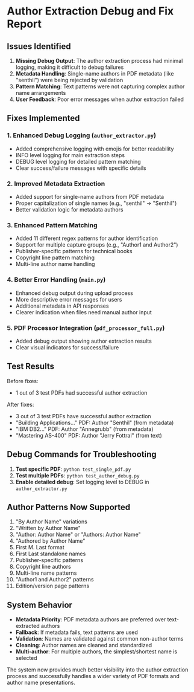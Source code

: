# Author Extraction Debug and Fix Report

## Issues Identified

1. **Missing Debug Output**: The author extraction process had minimal logging, making it difficult to debug failures
2. **Metadata Handling**: Single-name authors in PDF metadata (like "senthil") were being rejected by validation
3. **Pattern Matching**: Text patterns were not capturing complex author name arrangements
4. **User Feedback**: Poor error messages when author extraction failed

## Fixes Implemented

### 1. Enhanced Debug Logging (`author_extractor.py`)
- Added comprehensive logging with emojis for better readability
- INFO level logging for main extraction steps
- DEBUG level logging for detailed pattern matching
- Clear success/failure messages with specific details

### 2. Improved Metadata Extraction
- Added support for single-name authors from PDF metadata
- Proper capitalization of single names (e.g., "senthil" → "Senthil")
- Better validation logic for metadata authors

### 3. Enhanced Pattern Matching
- Added 11 different regex patterns for author identification
- Support for multiple capture groups (e.g., "Author1 and Author2")
- Publisher-specific patterns for technical books
- Copyright line pattern matching
- Multi-line author name handling

### 4. Better Error Handling (`main.py`)
- Enhanced debug output during upload process
- More descriptive error messages for users
- Additional metadata in API responses
- Clearer indication when files need manual author input

### 5. PDF Processor Integration (`pdf_processor_full.py`)
- Added debug output showing author extraction results
- Clear visual indicators for success/failure

## Test Results

Before fixes:
- 1 out of 3 test PDFs had successful author extraction

After fixes:
- 3 out of 3 test PDFs have successful author extraction
- "Building Applications..." PDF: Author "Senthil" (from metadata)
- "IBM DB2..." PDF: Author "Annegrubb" (from metadata) 
- "Mastering AS-400" PDF: Author "Jerry Fottral" (from text)

## Debug Commands for Troubleshooting

1. **Test specific PDF**: `python test_single_pdf.py`
2. **Test multiple PDFs**: `python test_author_debug.py`
3. **Enable detailed debug**: Set logging level to DEBUG in `author_extractor.py`

## Author Patterns Now Supported

1. "By Author Name" variations
2. "Written by Author Name"
3. "Author: Author Name" or "Authors: Author Name"
4. "Authored by Author Name"
5. First M. Last format
6. First Last standalone names
7. Publisher-specific patterns
8. Copyright line authors
9. Multi-line name patterns
10. "Author1 and Author2" patterns
11. Edition/version page patterns

## System Behavior

- **Metadata Priority**: PDF metadata authors are preferred over text-extracted authors
- **Fallback**: If metadata fails, text patterns are used
- **Validation**: Names are validated against common non-author terms
- **Cleaning**: Author names are cleaned and standardized
- **Multi-author**: For multiple authors, the simplest/shortest name is selected

The system now provides much better visibility into the author extraction process and successfully handles a wider variety of PDF formats and author name presentations.